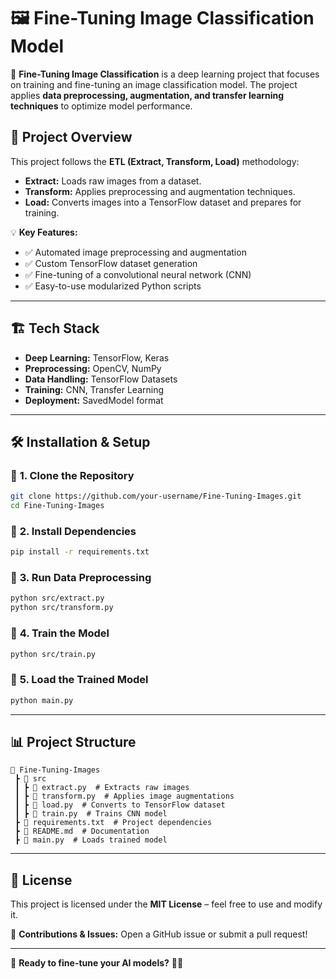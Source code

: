 # 🖼️ Fine-Tuning Image Classification Model

🚀 **Fine-Tuning Image Classification** is a deep learning project that focuses on training and fine-tuning an image classification model. The project applies **data preprocessing, augmentation, and transfer learning techniques** to optimize model performance.

## 📌 Project Overview
This project follows the **ETL (Extract, Transform, Load)** methodology:
- **Extract:** Loads raw images from a dataset.
- **Transform:** Applies preprocessing and augmentation techniques.
- **Load:** Converts images into a TensorFlow dataset and prepares for training.

💡 **Key Features:**
- ✅ Automated image preprocessing and augmentation
- ✅ Custom TensorFlow dataset generation
- ✅ Fine-tuning of a convolutional neural network (CNN)
- ✅ Easy-to-use modularized Python scripts

---

## 🏗️ Tech Stack
- **Deep Learning:** TensorFlow, Keras  
- **Preprocessing:** OpenCV, NumPy  
- **Data Handling:** TensorFlow Datasets  
- **Training:** CNN, Transfer Learning  
- **Deployment:** SavedModel format  

---

## 🛠️ Installation & Setup
### 🔹 **1. Clone the Repository**
```bash
git clone https://github.com/your-username/Fine-Tuning-Images.git
cd Fine-Tuning-Images
```

### 🔹 **2. Install Dependencies**
```bash
pip install -r requirements.txt
```

### 🔹 **3. Run Data Preprocessing**
```bash
python src/extract.py
python src/transform.py
```

### 🔹 **4. Train the Model**
```bash
python src/train.py
```

### 🔹 **5. Load the Trained Model**
```bash
python main.py
```

---

## 📊 Project Structure
```
📂 Fine-Tuning-Images  
 ┣ 📂 src  
 ┃ ┣ 📜 extract.py  # Extracts raw images  
 ┃ ┣ 📜 transform.py  # Applies image augmentations  
 ┃ ┣ 📜 load.py  # Converts to TensorFlow dataset  
 ┃ ┣ 📜 train.py  # Trains CNN model  
 ┣ 📜 requirements.txt  # Project dependencies  
 ┣ 📜 README.md  # Documentation  
 ┣ 📜 main.py  # Loads trained model  
```

---

## 📎 License
This project is licensed under the **MIT License** – feel free to use and modify it.

🔹 **Contributions & Issues:** Open a GitHub issue or submit a pull request!

---

📌 **Ready to fine-tune your AI models?** 🚀🔥

